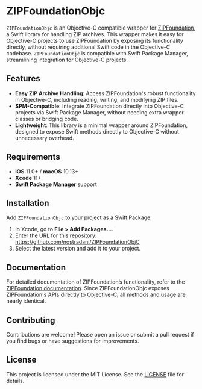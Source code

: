 # ZIPFoundationObjc

`ZIPFoundationObjc` is an Objective-C compatible wrapper for [ZIPFoundation](https://github.com/weichsel/ZIPFoundation), a Swift library for handling ZIP archives. This wrapper makes it easy for Objective-C projects to use ZIPFoundation by exposing its functionality directly, without requiring additional Swift code in the Objective-C codebase. `ZIPFoundationObjc` is compatible with Swift Package Manager, streamlining integration for Objective-C projects.

## Features

- **Easy ZIP Archive Handling**: Access ZIPFoundation's robust functionality in Objective-C, including reading, writing, and modifying ZIP files.
- **SPM-Compatible**: Integrate ZIPFoundation directly into Objective-C projects via Swift Package Manager, without needing extra wrapper classes or bridging code.
- **Lightweight**: This library is a minimal wrapper around ZIPFoundation, designed to expose Swift methods directly to Objective-C without unnecessary overhead.

## Requirements

- **iOS** 11.0+ / **macOS** 10.13+
- **Xcode** 11+
- **Swift Package Manager** support

## Installation

Add `ZIPFoundationObjc` to your project as a Swift Package:

1. In Xcode, go to **File > Add Packages...**.
2. Enter the URL for this repository: https://github.com/nostradani/ZIPFoundationObjC
3. Select the latest version and add it to your project.

## Documentation

For detailed documentation of ZIPFoundation’s functionality, refer to the [ZIPFoundation documentation](https://github.com/weichsel/ZIPFoundation). Since ZIPFoundationObjc exposes ZIPFoundation's APIs directly to Objective-C, all methods and usage are nearly identical.

## Contributing

Contributions are welcome! Please open an issue or submit a pull request if you find bugs or have suggestions for improvements.

## License

This project is licensed under the MIT License. See the [LICENSE](LICENSE) file for details.